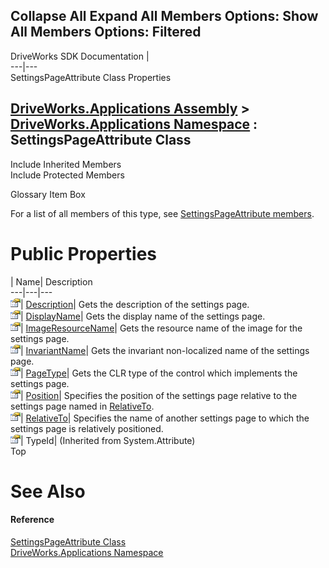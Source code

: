        

 Collapse All Expand All  Members Options: Show All  Members Options: Filtered   
---  
DriveWorks SDK Documentation  |   
---|---  
SettingsPageAttribute Class Properties   
  
[DriveWorks.Applications Assembly](topic13.md) > [DriveWorks.Applications Namespace](topic16.md) : SettingsPageAttribute Class  
---  
  
Include Inherited Members    
Include Protected Members    


Glossary Item Box

For a list of all members of this type, see [SettingsPageAttribute members](topic960.md).

# Public Properties

| Name| Description  
---|---|---  
![Public Property](dotnetimages/publicProperty.gif)| [Description](topic968.md)| Gets the description of the settings page.   
![Public Property](dotnetimages/publicProperty.gif)| [DisplayName](topic969.md)| Gets the display name of the settings page.   
![Public Property](dotnetimages/publicProperty.gif)| [ImageResourceName](topic970.md)| Gets the resource name of the image for the settings page.   
![Public Property](dotnetimages/publicProperty.gif)| [InvariantName](topic971.md)| Gets the invariant non-localized name of the settings page.   
![Public Property](dotnetimages/publicProperty.gif)| [PageType](topic972.md)| Gets the CLR type of the control which implements the settings page.   
![Public Property](dotnetimages/publicProperty.gif)| [Position](topic973.md)| Specifies the position of the settings page relative to the settings page named in [RelativeTo](topic974.md).   
![Public Property](dotnetimages/publicProperty.gif)| [RelativeTo](topic974.md)| Specifies the name of another settings page to which the settings page is relatively positioned.   
![Public Property](dotnetimages/publicProperty.gif)| TypeId|  (Inherited from System.Attribute)  
Top

# See Also

#### Reference

[SettingsPageAttribute Class](topic959.md)   
[DriveWorks.Applications Namespace](topic16.md)


